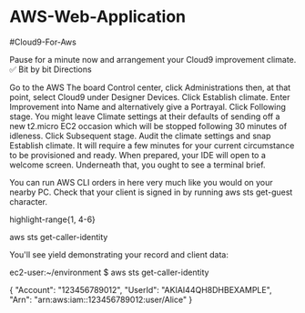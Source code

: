 # AWS-Web-Application

#Cloud9-For-Aws 

Pause for a minute now and arrangement your Cloud9 improvement climate.
✅ Bit by bit Directions

Go to the AWS The board Control center, click Administrations then, at that point, select Cloud9 under Designer Devices.
Click Establish climate.
Enter Improvement into Name and alternatively give a Portrayal.
Click Following stage.
You might leave Climate settings at their defaults of sending off a new t2.micro EC2 occasion which will be stopped following 30 minutes of idleness.
Click Subsequent stage.
Audit the climate settings and snap Establish climate. It will require a few minutes for your current circumstance to be provisioned and ready.
When prepared, your IDE will open to a welcome screen. Underneath that, you ought to see a terminal brief.

You can run AWS CLI orders in here very much like you would on your nearby PC. Check that your client is signed in by running aws sts get-guest character.

highlight-range{1, 4-6}

aws sts get-caller-identity

You'll see yield demonstrating your record and client data: 

ec2-user:~/environment $ aws sts get-caller-identity 

{
    "Account": "123456789012",
    "UserId": "AKIAI44QH8DHBEXAMPLE",
    "Arn": "arn:aws:iam::123456789012:user/Alice"
}

